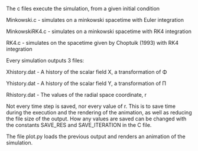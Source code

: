 The c files execute the simulation, from a given initial condition

Minkowski.c - simulates on a minkowski spacetime with Euler integration

MinkowskiRK4.c - simulates on a minkowski spacetime with RK4 integration

RK4.c - simulates on the spacetime given by Choptuik (1993) with RK4 integration



Every simulation outputs 3 files:

Xhistory.dat - A history of the scalar field X, a transformation of Φ

Yhistory.dat - A history of the scalar field Y, a transformation of Π

Rhistory.dat - The values of the radial space coordinate, r



Not every time step is saved, nor every value of r. 
This is to save time during the execution and the rendering of the animation,
as well as reducing the file size of the output. How any values are saved can be
changed with the constants SAVE_RES and SAVE_ITERATION in the C file.


The file plot.py loads the previous output and renders an animation of the simulation.

